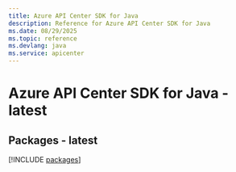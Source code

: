 ```yaml
---
title: Azure API Center SDK for Java
description: Reference for Azure API Center SDK for Java
ms.date: 08/29/2025
ms.topic: reference
ms.devlang: java
ms.service: apicenter
---
```

# Azure API Center SDK for Java - latest
## Packages - latest
[!INCLUDE [packages](api-center-index.md)]